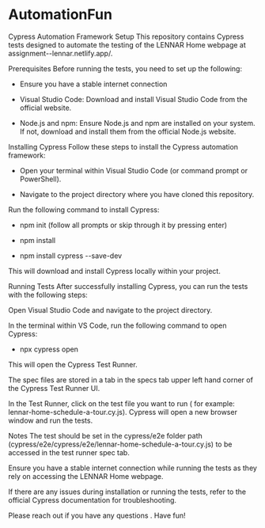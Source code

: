 # AutomationFun

Cypress Automation Framework Setup
This repository contains Cypress tests designed to automate the testing of the LENNAR Home webpage at assignment--lennar.netlify.app/.

Prerequisites
Before running the tests, you need to set up the following:

- Ensure you have a stable internet connection 

- Visual Studio Code: Download and install Visual Studio Code from the official website.

- Node.js and npm: Ensure Node.js and npm are installed on your system. If not, download and install them from the official Node.js website.


Installing Cypress
Follow these steps to install the Cypress automation framework:

- Open your terminal within Visual Studio Code (or command prompt or PowerShell).

- Navigate to the project directory where you have cloned this repository.

Run the following command to install Cypress:

- npm init (follow all prompts or skip through it by pressing enter)

- npm install
   
- npm install cypress --save-dev

This will download and install Cypress locally within your project.

Running Tests
After successfully installing Cypress, you can run the tests with the following steps:

Open Visual Studio Code and navigate to the project directory.

In the terminal within VS Code, run the following command to open Cypress:

- npx cypress open

This will open the Cypress Test Runner.

The spec files are stored in a tab in the specs tab upper left hand corner of the Cypress Test Runner UI.

In the Test Runner, click on the test file you want to run ( for example: lennar-home-schedule-a-tour.cy.js). Cypress will open a new browser window and run the tests.

Notes
The test should be set in the cypress/e2e folder path (cypress/e2e/cypress/e2e/lennar-home-schedule-a-tour.cy.js) to be accessed in the test runner spec tab.

Ensure you have a stable internet connection while running the tests as they rely on accessing the LENNAR Home webpage.

If there are any issues during installation or running the tests, refer to the official Cypress documentation for troubleshooting.

Please reach out if you have any questions . Have fun!
